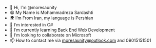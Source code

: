 - 👋 Hi, I’m @moresaunity
- 😁 My Name is Mohammadreza Sardashti
- 🌍 I’m From Iran, my language is Pershian
- 👀 I’m interested in C#
- 🌱 I’m currently learning Back End Web Development
- 💞️ I’m looking to collaborate on Microsoft
- 📫 How to contact me via moresaunity@outlook.com and 09015151501

<!---
moresaunity/moresaunity is a ✨ special ✨ repository because its `README.md` (this file) appears on your GitHub profile.
You can click the Preview link to take a look at your changes.
--->
